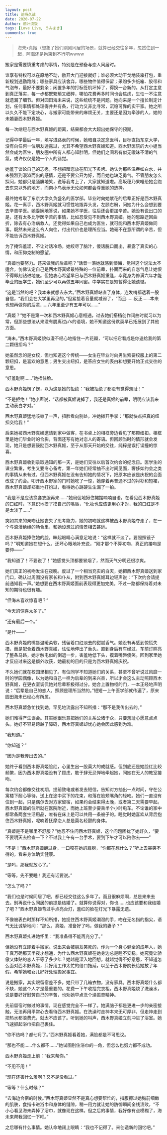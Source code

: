 ```yaml
---
layout: post
title: 论持久战
date: 2020-07-22
Author: 茄汁浇饭 
tags: [Love Live, うみまき]
comments: true
---
```


> 海未x真姬（想象了她们刚刚同居的场景，就算已经交往多年，忽然住到一起，阿海还是拘束到不行吧wwww

搬家是需要慎重考虑的事情，特别是在预备与恋人同居时。

谁享有特权可以在原地不动，敞开大门迎接就好；谁必须大动干戈地装箱打包，重新规划通勤路线；哪些家具应该舍弃，哪些物件值得保留；采购多少纸箱、胶带和气泡布，最好不要剩余；闲置多年的打标签机坏掉了，得换一台新的。从打定主意到真正落实，每一步都既繁琐又细碎，哪怕花费再多时间也会焦虑，生怕一不注意就遗漏了细节。但对园田海未来说，这些统统不是问题。她向来是一个擅长制定计划，任何事情都处理得井井有条，行动力又非比寻常，沉稳可靠的实干家。她之所以久久不能下定决心，与搬家可能带来的麻烦无关，主要还是因为牵涉的人，她的未婚妻西木野真姬。

每一次缩短与西木野真姬的距离，结果都会大大超出她保守的预期。

记得中学最后一年，填写进路表的时候，她暗自决定念医科，目标直指东京大学，没有向任何一位朋友透露过，尤其不希望西木野真姬知道。西木野医院的大小姐当然会成为医生，朋友圈中所有人都心知肚明，但她们之间若有似无暧昧不清的气氛，或许仅仅是她一个人的错觉。

她羞于谈论自己的志愿，不想把暗恋放在阳光下炙烤。她认为那些温吞如白水，并未强烈到漫溢而出的感情，还是不要公开为好，而且她也缺乏勇气。不管朋友怎么探问，她都只是腼腆地笑，说等我考上了，大家就知道啦。高坂穗乃果唯恐她会跑去东京以外的地方，而南小鸟表示无论如何都会尊重她的选择。

最终她考取了东京大学久负盛名的医学部。毕业时向她献花的后辈正好是西木野真姬。花一离手，西木野真姬就习惯性地拨弄头发，左顾右盼，问她为什么会想到要去辛苦学医。她委婉地答说，如果她不学医，往后还会更加辛苦。她没有说出口的是，还有太多比学医辛苦的事情，比如忍受见不到西木野真姬。她的思路迂回曲折，除去有心治病救人，还觉得如果自己也成为医生，就可能和西木野真姬做同事。既然未来这么令人向往，付出代价也是理所应当。她毫不在意所谓的辛苦，但不能告诉西木野真姬。

为了掩饰羞涩，不让对话冷场，她绞尽了脑汁，傻话脱口而出，暴露了真实的心情，和压抑克制的愿望。

“真姬也要努力。还来做我的后辈吧？”话音一落她就感到懊悔，觉得这个说法太不适合，仿佛认定自己是西木野真姬最特殊的一位前辈，扑面而来的自恋气息让她恨不得即刻钻进地底。但她衷心希望早日与西木野真姬重逢，毕竟身为修满六年才能毕业的医学生，她们至少可以再做五年同窗。中学实在是短暂得让她遗憾。

“这是当然的吧？我本来就想去东大。”西木野真姬站直了身体，连发梢都透着一股自信，“我们会在大学里再见的。”但紧接着音量就减弱了，“而且……反正……本来也想再做你的后辈……六年里至少有五年可以……”

“真姬？”她不是第一次和西木野真姬心意相通，过去她们搭档创作词曲时就习以为常，但那些想法从来没有脱离过μ’s的语境，她不知道这份默契早已拓展到了其他方面。

“海未。”西木野真姬貌似漫不经心地指住一片花瓣，“可以把它看成是你送给我的第二颗纽扣吗？”

她虽然念的是女校，但也知道这个传统——女生在毕业时向男生索要校服上的第二颗纽扣，是喜欢的意思；男生交出纽扣，是答应女生的表白和想要开始正式交往的意思。

“好羞耻啊……”她捂住脸。

西木野真姬愣了愣，以为这是她的拒绝：“我被拒绝了都没有觉得羞耻！”

“不是拒绝！”她小声说，“话都被真姬说掉了，我还是真姬的前辈，明明应该我来主动表白才对。”

西木野真姬猛地咳嗽了一声，扭脸看向别处，冲她摊开手掌：“那就快点把真的纽扣交给我！”

后来她被西木野真姬邀请到家中做客，在书桌上的相框旁边看见了那颗纽扣。相框里是她们毕业时的合影，背面还写有她对恋人的寄语。但回顾当时的情形就会发现，她只是想要鼓励西木野真姬，至于从那天开始的交往，纯粹是误打误撞的惊喜。

西木野真姬收到录取通知的那一天，是她们交往以后首次约会的纪念日。医学生的课业繁重，考生又要专心备考，第一年她们经常抽不出时间见面，奢侈如约会之类的事情从未有过。但西木野真姬在没有告知她的情况下，把原本应该是庆祝的会面改成了约会。叩开西木野家的门时她吃了一惊，她穿着再普通不过的衬衫和短裙，西木野真姬却郑重地打扮过，看得她心跳硬生生漏了一拍。

“我是不是应该换套衣服再来……”她局促地揪住裙摆喃喃自语，在看见西木野真姬的口红时，下意识地摸了摸自己的嘴唇，“化妆也应该更用心才对，我的口红是不是太淡了……”

突如其来的亲吻让她丧失了思考能力，她的初吻就这样被西木野真姬夺走了，在一个与浪漫绝缘的场合里，和她设想过的情景相去甚远。

西木野真姬捧住她的脸，眯起眼睛心满意足地说：“这样就不淡了。要照照镜子吗？”明知道她在想什么，还坏心眼地补充说，“刚才那个不算初吻，真正的接吻是要伸——”

“我知道了！不要说了！”她感觉头顶都要冒烟了，然而天气分明还很凉爽。

她们真正的初吻发生在夜晚。度过了一个相当充实的白天，她把西木野真姬送到家门口，确认过周围没有家长和仆从，附到西木野真姬耳边轻声说：“下次约会请提前通知我一声。”她想要在西木野真姬面前表现得更加完美。不过一路都保持着对未知的期待也很有趣。

“但海未喜欢惊喜吧？”

“今天的惊喜太多了。”

“还有最后一个。”

“是什——”

西木野真姬的嘴唇温暖柔软，残留着口红淡去的甜腻香气。她没有再感到惊慌失措，而是配合着西木野真姬，怯怯地伸出了舌头。直到身后有车经过，车前灯照亮了整条马路，她才触电似的倒退一步，害羞地低下头，摸着嘴唇傻笑。回到家里她才反应过来这是额外收获，她最初的目的只是为西木野真姬庆祝。

不久她们就在校园里相见了。有位同学不知道她们的关系，甚至不曾听说过风靡一时的学园偶像，以为她和自己一样为后辈的到来兴奋，所以才会这么主动照顾西木野真姬，在更衣室调侃她对后辈积极得过分。她合上置物柜的门，一本正经地声明说：“后辈是自己的恋人，照顾是理所当然的。”短短一上午医学部就传遍了，原来园田海未已经心有所属。

西木野真姬急忙找到她，罕见地流露出不知所措：“那不是我传出去的。”

她们难得产生误会。其实她很乐意把她们的关系公诸于众，只要羞耻心愿意点点头。她好不容易跨越了障碍，西木野真姬却忧心她会因此感到为难。

“我知道。”

“你知道？”

“因为是我传出去的。”

她终于看到西木野真姬脸红，心里生出一股莫大的成就感。但到底还是她脸红比较频繁，因为西木野真姬没有了顾虑，敢于肆无忌惮地牵起她，同她在无人的教室接吻。

每次约会都像交往初期，提前致电或者发去短信，告知对方抽出一点时间，守在公寓楼下耐心等待，送上在途中买下的花束，和落在脸颊嘴角的轻吻。她们一直没有住到一起，只是偶尔去对方家留宿，如果约会结束得太晚，或者第二天需要早起。西木野真姬的住所就在医院附近，而她上班至少要乘半个小时电车。不论谁的家中都常备两套生活用品，唯有在床上是可以共用一条被子的。睡觉时她喜欢从背后抱住西木野真姬，呢喃着抚摩恋人总是莫名轻颤的身体。

“真姬是不是哪里不舒服？”她忍不住问西木野真姬，这个问题困扰了她好久，“要不要明天去检查一下？不过我上午有一台手术，要到下午才可以陪你去——”

“不是！”西木野真姬翻过身，一口咬在她的肩膀，“你都在想什么？”听上去哭笑不得的，看来身体确实健康。

“是吗，那我就放心了。”

“等等，先不要睡！我还有话要说。”

“怎么了吗？”

“我们也是时候同居了吧，都已经交往这么多年了。而且很麻烦啊，总是来来去去。别再说什么同居的前提是结婚了。就算你说得对，你也……也应该要和我结婚了吧？”西木野真姬背过手点亮台灯，羞红的脸在灯光下暴露无遗。

不像被表白时那样不知所措，她捉住西木野真姬潮湿的手，吻在无名指的指尖，语气无比诚挚地问：“那么，真姬，准备好了吗，做我的妻子？”

西木野真姬扎进她怀里：“我准备得不能再充分了。”

但她没有立即着手搬家。说出来会被朋友笑死的，作为一个身心健全的成年人，她千真万确那天半夜才想通，为什么西木野真姬在她身边总是睡不安稳。她究竟让骄傲又体贴的恋人干等了多少年？她越是深入地回想，就越觉得不好意思，不知道怎么面对西木野真姬，只好用工作太忙的借口拖延，以至于西木野院长给她放了年假，希望她和女儿好好处理搬家事宜。

说是搬家，其实跟留宿差不多。她只带了几箱衣物，没有家具。西木野真姬什么都不缺，她这个人才是最重要的。花费一下午收拾完衣柜，西木野真姬烧了洗澡水，说是要好好慰劳自己的辛苦，也劝她早点洗个澡振奋精神。

先前留宿时做过的事情，现在感觉完全不一样了。她满脑子都是更进一步的亲密接触，无法再用平常心去看待西木野真姬。在洗澡时走神本来无可厚非，但走神走到把热水都浪费光，就太不应该了。听到她的叫声，西木野真姬立刻冲进了浴室。她飞速抓起浴巾把自己裹住。

“你不热吗？都七月了。”西木野真姬看着她，满脸都是不可思议。

“那也不能……什么都不……”她试图别住浴巾的一角，但怎么也努力都不成功。

西木野真姬走上前：“我来帮你。”

“不用不用！”

“现在还害什么羞啊？又不是没看过。”

“等等？什么时候？”

“去海边合宿的时候。”西木野真姬显然不是真心想要帮忙的，指腹擦过她胸前细嫩的肌肤，食指卡进浴巾和身体的缝隙，稍一用力就让她的防御瞬间全线溃败，“不小心看见海未弄掉了浴巾，就像现在这样。但之后的事情，我好像有点模糊了，海未来帮我回忆一下吧。”

之后哪有什么事情。她认命地闭上眼睛：“我也不记得了。来创造新的回忆吧。”
